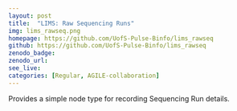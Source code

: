 ```yaml
---
layout: post
title:  "LIMS: Raw Sequencing Runs"
img: lims_rawseq.png
homepage: https://github.com/UofS-Pulse-Binfo/lims_rawseq
github: https://github.com/UofS-Pulse-Binfo/lims_rawseq
zenodo_badge:
zenodo_url:
see_live:
categories: [Regular, AGILE-collaboration]
---
```


Provides a simple node type for recording Sequencing Run details.

